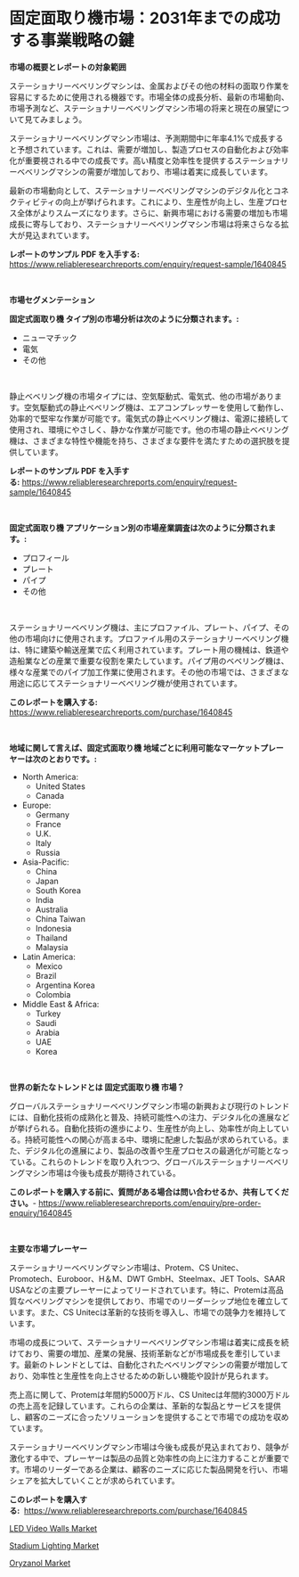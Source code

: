<p><h1>固定面取り機市場：2031年までの成功する事業戦略の鍵</h1></p><p><strong>市場の概要とレポートの対象範囲</strong></p>
<p><p>ステーショナリーベベリングマシンは、金属およびその他の材料の面取り作業を容易にするために使用される機器です。市場全体の成長分析、最新の市場動向、市場予測など、ステーショナリーベベリングマシン市場の将来と現在の展望について見てみましょう。</p><p>ステーショナリーベベリングマシン市場は、予測期間中に年率4.1%で成長すると予想されています。これは、需要が増加し、製造プロセスの自動化および効率化が重要視される中での成長です。高い精度と効率性を提供するステーショナリーベベリングマシンの需要が増加しており、市場は着実に成長しています。</p><p>最新の市場動向として、ステーショナリーベベリングマシンのデジタル化とコネクティビティの向上が挙げられます。これにより、生産性が向上し、生産プロセス全体がよりスムーズになります。さらに、新興市場における需要の増加も市場成長に寄与しており、ステーショナリーベベリングマシン市場は将来さらなる拡大が見込まれています。</p></p>
<p><strong>レポートのサンプル PDF を入手する:</strong> <a href="https://www.reliableresearchreports.com/enquiry/request-sample/1640845">https://www.reliableresearchreports.com/enquiry/request-sample/1640845</a></p>
<p>&nbsp;</p>
<p><strong>市場セグメンテーション</strong></p>
<p><strong>固定式面取り機 タイプ別の市場分析は次のように分類されます。:</strong></p>
<p><ul><li>ニューマチック</li><li>電気</li><li>その他</li></ul></p>
<p>&nbsp;</p>
<p><p>静止ベベリング機の市場タイプには、空気駆動式、電気式、他の市場があります。空気駆動式の静止ベベリング機は、エアコンプレッサーを使用して動作し、効率的で堅牢な作業が可能です。電気式の静止ベベリング機は、電源に接続して使用され、環境にやさしく、静かな作業が可能です。他の市場の静止ベベリング機は、さまざまな特性や機能を持ち、さまざまな要件を満たすための選択肢を提供しています。</p></p>
<p><strong>レポートのサンプル PDF を入手する:</strong>&nbsp;<a href="https://www.reliableresearchreports.com/enquiry/request-sample/1640845">https://www.reliableresearchreports.com/enquiry/request-sample/1640845</a></p>
<p>&nbsp;</p>
<p><strong> 固定式面取り機 アプリケーション別の市場産業調査は次のように分類されます。:</strong></p>
<p><ul><li>プロフィール</li><li>プレート</li><li>パイプ</li><li>その他</li></ul></p>
<p>&nbsp;</p>
<p><p>ステーショナリーベベリング機は、主にプロファイル、プレート、パイプ、その他の市場向けに使用されます。プロファイル用のステーショナリーベベリング機は、特に建築や輸送産業で広く利用されています。プレート用の機械は、鉄道や造船業などの産業で重要な役割を果たしています。パイプ用のベベリング機は、様々な産業でのパイプ加工作業に使用されます。その他の市場では、さまざまな用途に応じてステーショナリーベベリング機が使用されています。</p></p>
<p><strong>このレポートを購入する:</strong>&nbsp; <a href="https://www.reliableresearchreports.com/purchase/1640845">https://www.reliableresearchreports.com/purchase/1640845</a></p>
<p>&nbsp;</p>
<p><strong>地域に関して言えば、固定式面取り機 地域ごとに利用可能なマーケットプレーヤーは次のとおりです。:</strong></p>
<p><ul>
    <li>
        North America:
        <ul>
            <li>United States</li>
            <li>Canada</li>
        </ul>
    </li>
    <li>
        Europe:
        <ul>
            <li>Germany</li>
            <li>France</li>
            <li>U.K.</li>
            <li>Italy</li>
            <li>Russia</li>
        </ul>
    </li>
    <li>
        Asia-Pacific:
        <ul>
            <li>China</li>
            <li>Japan</li>
            <li>South Korea</li>
            <li>India</li>
            <li>Australia</li>
            <li>China Taiwan</li>
            <li>Indonesia</li>
            <li>Thailand</li>
            <li>Malaysia</li>
        </ul>
    </li>
    <li>
        Latin America:
        <ul>
            <li>Mexico</li>
            <li>Brazil</li>
            <li>Argentina Korea</li>
            <li>Colombia</li>
        </ul>
    </li>
    <li>
        Middle East & Africa:
        <ul>
            <li>Turkey</li>
            <li>Saudi</li>
            <li>Arabia</li>
            <li>UAE</li>
            <li>Korea</li>
        </ul>
    </li>
    </ul></p>
<p>&nbsp;</p>
<p><strong>世界の新たなトレンドとは 固定式面取り機 市場？</strong></p>
<p><p>グローバルステーショナリーベベリングマシン市場の新興および現行のトレンドには、自動化技術の成熟化と普及、持続可能性への注力、デジタル化の進展などが挙げられる。自動化技術の進歩により、生産性が向上し、効率性が向上している。持続可能性への関心が高まる中、環境に配慮した製品が求められている。また、デジタル化の進展により、製品の改善や生産プロセスの最適化が可能となっている。これらのトレンドを取り入れつつ、グローバルステーショナリーベベリングマシン市場は今後も成長が期待されている。</p></p>
<p><strong>このレポートを購入する前に、質問がある場合は問い合わせるか、共有してください。</strong>- <a href="https://www.reliableresearchreports.com/enquiry/pre-order-enquiry/1640845">https://www.reliableresearchreports.com/enquiry/pre-order-enquiry/1640845</a></p>
<p>&nbsp;</p>
<p><strong>主要な市場プレーヤー</strong></p>
<p><p>ステーショナリーベベリングマシン市場は、Protem、CS Unitec、Promotech、Euroboor、H＆M、DWT GmbH、Steelmax、JET Tools、SAAR USAなどの主要プレーヤーによってリードされています。特に、Protemは高品質なベベリングマシンを提供しており、市場でのリーダーシップ地位を確立しています。また、CS Unitecは革新的な技術を導入し、市場での競争力を維持しています。</p><p>市場の成長について、ステーショナリーベベリングマシン市場は着実に成長を続けており、需要の増加、産業の発展、技術革新などが市場成長を牽引しています。最新のトレンドとしては、自動化されたベベリングマシンの需要が増加しており、効率性と生産性を向上させるための新しい機能や設計が見られます。</p><p>売上高に関して、Protemは年間約5000万ドル、CS Unitecは年間約3000万ドルの売上高を記録しています。これらの企業は、革新的な製品とサービスを提供し、顧客のニーズに合ったソリューションを提供することで市場での成功を収めています。</p><p>ステーショナリーベベリングマシン市場は今後も成長が見込まれており、競争が激化する中で、プレーヤーは製品の品質と効率性の向上に注力することが重要です。市場のリーダーである企業は、顧客のニーズに応じた製品開発を行い、市場シェアを拡大していくことが求められています。</p></p>
<p><strong>このレポートを購入する:</strong>&nbsp;&nbsp;<a href="https://www.reliableresearchreports.com/purchase/1640845">https://www.reliableresearchreports.com/purchase/1640845</a></p>
<p><p><a href="https://github.com/nicholepatriciadoylenwnrjr0/Market-Research-Report-List-1/blob/main/led-video-walls-market.md">LED Video Walls Market</a></p><p><a href="https://github.com/gamblestampleyjenny50m5sl6/Market-Research-Report-List-2/blob/main/stadium-lighting-market.md">Stadium Lighting Market</a></p><p><a href="https://butternut-bug-553.notion.site/Oryzanol-Market-Provides-Detailed-Segmentation-of-this-Market-based-on-Type-Application-and-Region-3721159ad6af4911bc776027f5898cbc">Oryzanol Market</a></p></p>